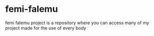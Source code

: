 # femi-falemu
femi falemu project is a repository where you can access many of my project made for the use of every body
